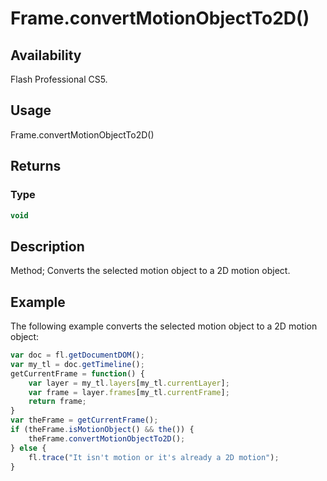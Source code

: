 # Frame.convertMotionObjectTo2D()

## Availability

Flash Professional CS5.

## Usage

Frame.convertMotionObjectTo2D()

## Returns

### Type

```typescript
void
```

## Description

Method; Converts the selected motion object to a 2D motion object.

## Example

The following example converts the selected motion object to a 2D motion object:

```javascript
var doc = fl.getDocumentDOM();
var my_tl = doc.getTimeline();
getCurrentFrame = function() {
    var layer = my_tl.layers[my_tl.currentLayer];
    var frame = layer.frames[my_tl.currentFrame];
    return frame;
}
var theFrame = getCurrentFrame(); 
if (theFrame.isMotionObject() && the()) {
    theFrame.convertMotionObjectTo2D();
} else {
    fl.trace("It isn't motion or it's already a 2D motion");
}
```
